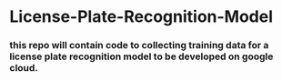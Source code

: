 # License-Plate-Recognition-Model 
### this repo will contain code to collecting training data for a license plate recognition model to be developed on google cloud.
